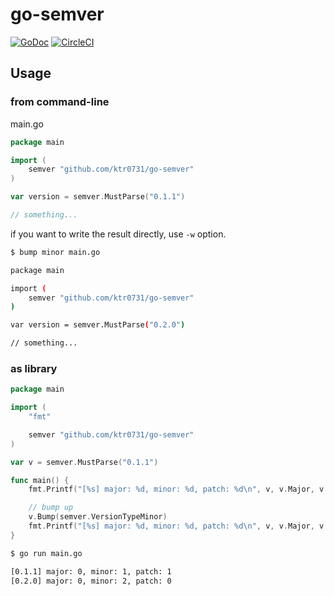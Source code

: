 # go-semver
[![GoDoc](https://godoc.org/github.com/ktr0731/go-semver?status.svg)](https://godoc.org/github.com/ktr0731/go-semver)
[![CircleCI](https://circleci.com/gh/ktr0731/go-semver.svg?style=svg)](https://circleci.com/gh/ktr0731/go-semver)  

## Usage

### from command-line
main.go
``` go
package main

import (
	semver "github.com/ktr0731/go-semver"
)

var version = semver.MustParse("0.1.1")

// something...
```

if you want to write the result directly, use `-w` option.  
``` sh
$ bump minor main.go

package main

import (
	semver "github.com/ktr0731/go-semver"
)

var version = semver.MustParse("0.2.0")

// something...
```

### as library
``` go
package main

import (
	"fmt"

	semver "github.com/ktr0731/go-semver"
)

var v = semver.MustParse("0.1.1")

func main() {
	fmt.Printf("[%s] major: %d, minor: %d, patch: %d\n", v, v.Major, v.Minor, v.Patch)

	// bump up
	v.Bump(semver.VersionTypeMinor)
	fmt.Printf("[%s] major: %d, minor: %d, patch: %d\n", v, v.Major, v.Minor, v.Patch)
}
```

``` sh
$ go run main.go

[0.1.1] major: 0, minor: 1, patch: 1
[0.2.0] major: 0, minor: 2, patch: 0
```
